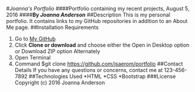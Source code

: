 #_Joanna's Portfolio_
####Portfolio containing my recent projects, August 5, 2016
####**By _Joanna Anderson_**
##Description
This is my personal portfolio. It contains links to my GitHub repositories in addition to an About Me page.
##Installation Requirements
1. Go to [My GitHub](https://github.com/jsaerom/portfolio)
2. Click **Clone or download** and choose either the Open in Desktop option or Download ZIP option
Alternately
1. Open Terminal
2. Command $git clone https://github.com/jsaerom/portfolio
##Contact Details
If you have any questions or concerns, contact me at 123-456-7892
##Technologies Used
*HTML
*CSS
*Bootstrap
###License
Copyright (c) 2016 Joanna Anderson
